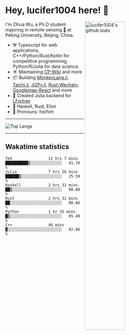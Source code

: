 # Hey, lucifer1004 here! :wave:

<img width="50%" align="right" alt="lucifer1004's github stats" src="https://github-readme-stats.vercel.app/api?username=lucifer1004&show_icons=true">

I'm Zihua Wu, a Ph.D student majoring in remote sensing :satellite: at Peking University, Beijing, China.

- :hammer_and_pick: Typescript for web applications, C++/Python/Rust/Kotlin for competitive programming, Python/R/Julia for data science.
- :sunny: Maintaining [CP-Wiki](https://cp-wiki.vercel.app) and more 
- :package: Building [MonkeyLang.jl](https://github.com/lucifer1004/MonkeyLang.jl), [Taichi.jl](https://github.com/lucifer1004/Taichi.jl), [Jl2Py.jl](https://github.com/lucifer1004/Jl2Py.jl), [Rust-Wechaty](https://github.com/wechaty/rust-wechaty), [Googlemap-React](https://github.com/googlemap-react/googlemap-react) and more
- :sparkler: Created Julia backend for [LFortran](https://github.com/lfortran/lfortran)
- :seedling: Haskell, Rust, Elixir
- :man: Pronouns: he/him

---

![Top Langs](https://github-readme-stats.vercel.app/api/top-langs/?username=lucifer1004&layout=compact)

---

## Wakatime statistics

<!--START_SECTION:waka-->

```text
TeX                12 hrs 7 mins   ██████████▒░░░░░░░░░░░░░░   41.74 %
Julia              7 hrs 26 mins   ██████▒░░░░░░░░░░░░░░░░░░   25.59 %
Haskell            2 hrs 31 mins   ██▒░░░░░░░░░░░░░░░░░░░░░░   08.68 %
Rust               2 hrs 31 mins   ██░░░░░░░░░░░░░░░░░░░░░░░   08.66 %
Python             1 hr 35 mins    █▒░░░░░░░░░░░░░░░░░░░░░░░   05.49 %
C++                46 mins         ▓░░░░░░░░░░░░░░░░░░░░░░░░   02.66 %
```

<!--END_SECTION:waka-->
